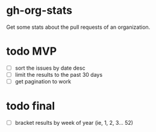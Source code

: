 # gh-org-stats

Get some stats about the pull requests of an organization.

# todo MVP

- [ ] sort the issues by date desc
- [ ] limit the results to the past 30 days
- [ ] get pagination to work

# todo final

- [ ] bracket results by week of year (ie, 1, 2, 3... 52)
